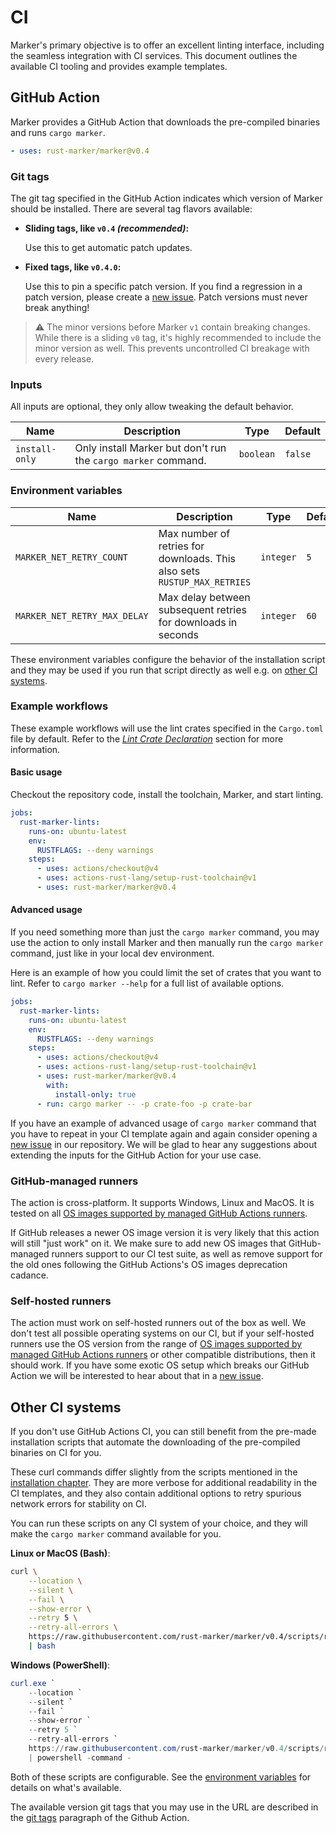 # CI

Marker's primary objective is to offer an excellent linting interface, including the seamless integration with CI services. This document outlines the available CI tooling and provides example templates.

<!-- toc -->

## GitHub Action

Marker provides a GitHub Action that downloads the pre-compiled binaries and runs `cargo marker`.

<!-- region replace marker version stable -->

```yml
- uses: rust-marker/marker@v0.4
```

### Git tags

The git tag specified in the GitHub Action indicates which version of Marker should be installed. There are several tag flavors available:

- **Sliding tags, like `v0.4` *(recommended)*:**

  Use this to get automatic patch updates.

- **Fixed tags, like `v0.4.0`:**

  Use this to pin a specific patch version. If you find a regression in a patch version, please create a [new issue]. Patch versions must never break anything!

<!-- endregion replace marker version stable -->

> ⚠️ The minor versions before Marker `v1` contain breaking changes. While there is a sliding `v0` tag, it's highly recommended to include the minor version as well. This prevents uncontrolled CI breakage with every release.

### Inputs

All inputs are optional, they only allow tweaking the default behavior.

| Name           | Description                                                   | Type      | Default |
|----------------|---------------------------------------------------------------|-----------|---------|
| `install-only` | Only install Marker but don't run the `cargo marker` command. | `boolean` | `false` |


### Environment variables

| Name                         | Description                                                              | Type      | Default |
|------------------------------|--------------------------------------------------------------------------|-----------|---------|
| `MARKER_NET_RETRY_COUNT`     | Max number of retries for downloads. This also sets `RUSTUP_MAX_RETRIES` | `integer` | `5`     |
| `MARKER_NET_RETRY_MAX_DELAY` | Max delay between subsequent retries for downloads in seconds            | `integer` | `60`    |

These environment variables configure the behavior of the installation script and they may be used if you run that script directly as well e.g. on [other CI systems](#other-ci-systems).

### Example workflows

These example workflows will use the lint crates specified in the `Cargo.toml` file by default. Refer to the [*Lint Crate Declaration*](./lint-crate-declaration.md) section for more information.

#### Basic usage

Checkout the repository code, install the toolchain, Marker, and start linting.

<!-- region replace marker action version stable -->
```yml
jobs:
  rust-marker-lints:
    runs-on: ubuntu-latest
    env:
      RUSTFLAGS: --deny warnings
    steps:
      - uses: actions/checkout@v4
      - uses: actions-rust-lang/setup-rust-toolchain@v1
      - uses: rust-marker/marker@v0.4
```
<!-- endregion replace marker action version stable -->


#### Advanced usage

If you need something more than just the `cargo marker` command, you may use the action to only install Marker and then manually run the `cargo marker` command, just like in your local dev environment.

Here is an example of how you could limit the set of crates that you want to lint. Refer to `cargo marker --help` for a full list of available options.

<!-- region replace marker action version stable -->
```yml
jobs:
  rust-marker-lints:
    runs-on: ubuntu-latest
    env:
      RUSTFLAGS: --deny warnings
    steps:
      - uses: actions/checkout@v4
      - uses: actions-rust-lang/setup-rust-toolchain@v1
      - uses: rust-marker/marker@v0.4
        with:
          install-only: true
      - run: cargo marker -- -p crate-foo -p crate-bar
```
<!-- endregion replace marker action version stable -->

If you have an example of advanced usage of `cargo marker` command that you have to repeat in your CI template again and again consider opening a [new issue] in our repository. We will be glad to hear any suggestions about extending the inputs for the GitHub Action for your use case.


### GitHub-managed runners

The action is cross-platform. It supports Windows, Linux and MacOS. It is tested on all [OS images supported by managed GitHub Actions runners].

If GitHub releases a newer OS image version it is very likely that this action will still "just work" on it. We make sure to add new OS images that GitHub-managed runners support to our CI test suite, as well as remove support for the old ones following the GitHub Actions's OS images deprecation cadance.

### Self-hosted runners

The action must work on self-hosted runners out of the box as well. We don't test all possible operating systems on our CI, but if your self-hosted runners use the OS version from the range of [OS images supported by managed GitHub Actions runners] or other compatible distributions, then it should work. If you have some exotic OS setup which breaks our GitHub Action we will be interested to hear about that in a [new issue].

## Other CI systems

If you don't use GitHub Actions CI, you can still benefit from the pre-made installation scripts that automate the downloading of the pre-compiled binaries on CI for you.

These curl commands differ slightly from the scripts mentioned in the [installation chapter](installation.md#download-pre-compiled-binaries-recommended). They are more verbose for additional readability in the CI templates, and they also contain additional options to retry spurious network errors for stability on CI.

You can run these scripts on any CI system of your choice, and they will make the `cargo marker` command available for you.

<!-- region replace marker version stable -->

**Linux or MacOS (Bash)**:
```bash
curl \
    --location \
    --silent \
    --fail \
    --show-error \
    --retry 5 \
    --retry-all-errors \
    https://raw.githubusercontent.com/rust-marker/marker/v0.4/scripts/release/install.sh \
    | bash
```

**Windows (PowerShell)**:
```ps1
curl.exe `
    --location `
    --silent `
    --fail `
    --show-error `
    --retry 5 `
    --retry-all-errors `
    https://raw.githubusercontent.com/rust-marker/marker/v0.4/scripts/release/install.ps1 `
    | powershell -command -
```

<!-- endregion replace marker version stable -->

Both of these scripts are configurable. See the [environment variables](#environment-variables) for details on what's available.

The available version git tags that you may use in the URL are described in the [git tags](#git-tags) paragraph of the Github Action.

[`RUSTUP_MAX_RETRIES`]: https://github.com/rust-lang/rustup/blob/5af4bc4a0d4bc69ea9091a7935fb3783c5fb508e/doc/dev-guide/src/tips-and-tricks.md#rustup_max_retries
[new issue]: https://gitHub.com/rust-marker/marker/issues/new/choose
[OS images supported by managed GitHub Actions runners]: https://docs.github.com/en/actions/using-github-hosted-runners/about-github-hosted-runners/about-github-hosted-runners#supported-runners-and-hardware-resources
